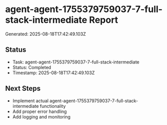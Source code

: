 # agent-agent-1755379759037-7-full-stack-intermediate Report

Generated: 2025-08-18T17:42:49.103Z

## Status
- Task: agent-agent-1755379759037-7-full-stack-intermediate
- Status: Completed
- Timestamp: 2025-08-18T17:42:49.103Z

## Next Steps
- Implement actual agent-agent-1755379759037-7-full-stack-intermediate functionality
- Add proper error handling
- Add logging and monitoring
